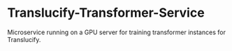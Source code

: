 # Translucify-Transformer-Service
Microservice running on a GPU server for training transformer instances for Translucify.

